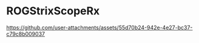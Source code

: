 # ROGStrixScopeRx



https://github.com/user-attachments/assets/55d70b24-942e-4e27-bc37-c79c8b009037

